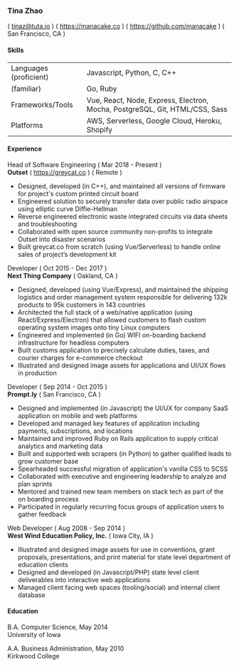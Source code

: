 ### Tina Zhao
( <tinaz@tuta.io> ) ( <https://manacake.co> ) ( <https://github.com/manacake> ) ( San Francisco, CA )

#### Skills
<table>
  <tbody>
    <tr>
      <td>Languages (proficient)</td>
      <td>Javascript, Python, C, C++</td>
    </tr>
    <tr>
      <td>(familiar)</td>
      <td>Go, Ruby</td>
    </tr>
    <tr>
      <td>Frameworks/Tools</td>
      <td>Vue, React, Node, Express, Electron, Mocha, PostgreSQL, Git, HTML/CSS, Sass</td>
    </tr>
    <tr>
      <td>Platforms</td>
      <td>AWS, Serverless, Google Cloud, Heroku, Shopify</td>
    </tr>
  </tbody>
</table>

#### Experience
Head of Software Engineering ( Mar 2018 - Present )<br>
**Outset** ( <https://greycat.co> ) ( Remote )
- Designed, developed (in C++), and maintained all versions of firmware for project's custom printed circuit board
- Engineered solution to securely transfer data over public radio airspace using elliptic curve Diffie-Hellman
- Reverse engineered electronic waste integrated circuits via data sheets and troubleshooting
- Collaborated with open source community non-profits to integrate Outset into disaster scenarios
- Built greycat.co from scratch (using Vue/Serverless) to handle online sales of project’s development kit

Developer ( Oct 2015 - Dec 2017 )<br>
**Next Thing Company** ( Oakland, CA )
- Designed, developed (using Vue/Express), and maintained the shipping logistics and order management system responsible for delivering 132k products to 95k customers in 143 countries
- Architected the full stack of a web/native application (using React/Express/Electron) that allowed customers to flash custom operating system images onto tiny Linux computers
- Engineered and implemented (in Go) WIFI on-boarding backend infrastructure for headless computers
- Built customs application to precisely calculate duties, taxes, and courier charges for e-commerce checkout
- Illustrated and designed image assets for applications and UI/UX flows in production

Developer ( Sep 2014 - Oct 2015 )<br>
**Prompt.ly** ( San Francisco, CA )
- Designed and implemented (in Javascript) the UI/UX for company SaaS application on mobile and web platforms
- Developed and managed key features of application including payments, subscriptions, and locations
- Maintained and improved Ruby on Rails application to supply critical analytics and marketing data
- Built and supported web scrapers (in Python) to gather qualified leads to grow customer base
- Spearheaded successful migration of application's vanilla CSS to SCSS
- Collaborated with executive and engineering leadership to analyze and plan sprints
- Mentored and trained new team members on stack tech as part of the on boarding process
- Participated in regularly recurring focus groups of application users to gather feedback

Web Developer ( Aug 2008 - Sep 2014 )<br>
**West Wind Education Policy, Inc.** ( Iowa City, IA )
- Illustrated and designed image assets for use in conventions, grant proposals, presentations, and print material for state level department of education clients
- Designed and developed (in Javascript/PHP) state level client deliverables into interactive web applications
- Managed client facing web spaces (tooling/social) and internal client database

#### Education
B.A. Computer Science, May 2014<br>
University of Iowa

A.A. Business Administration, May 2010<br>
Kirkwood College
